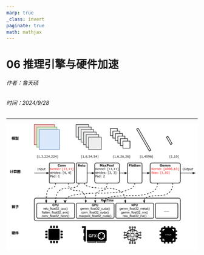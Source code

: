 ```yaml
---
marp: true
_class: invert
paginate: true
math: mathjax
---
```

<!-- _header: 'Compute InkJet Lab' -->
<!-- _footer: evo | [Github](https://github.com/lancerstadium/evo/tree/ml) | [Docs](https://lancerstadium.github.io/evo/docs) -->

# 06 推理引擎与硬件加速

###### 作者：鲁天硕
###### 时间：2024/9/28

---

![contain w:1000](public/evo-arch.svg)
